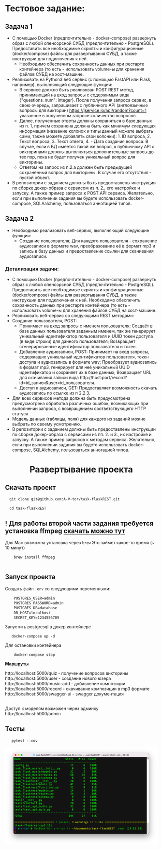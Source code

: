 # Тестовое задание:

## Задача 1

* С помощью Docker (предпочтительно - docker-compose) развернуть образ с любой опенсорсной СУБД (предпочтительно - PostgreSQL). Предоставить все необходимые скрипты и конфигурационные (docker/compose) файлы для развертывания СУБД, а также инструкции для подключения к ней. 
    * Необходимо обеспечить сохранность данных при рестарте контейнера (то есть - использовать volume-ы для хранения файлов СУБД на хост-машине.
* Реализовать на Python3 веб сервис (с помощью FastAPI или Flask, например), выполняющий следующие функции:
    * В сервисе должно быть реализован POST REST метод, принимающий на вход запросы с содержимым вида {"questions_num": integer}.
После получения запроса сервис, в свою очередь, запрашивает с публичного API (англоязычные вопросы для викторин) https://jservice.io/api/random?count=1 указанное в полученном запросе количество вопросов.
    * Далее, полученные ответы должны сохраняться в базе данных из п. 1, причем сохранена должна быть как минимум следующая информация (название колонок и типы данный можете выбрать сами, также можете добавлять свои колонки): 1. ID вопроса, 2. Текст вопроса, 3. Текст ответа, 4. - Дата создания вопроса. В случае, если в БД имеется такой же вопрос, к публичному API с викторинами должны выполняться дополнительные запросы до тех пор, пока не будет получен уникальный вопрос для викторины.
    * Ответом на запрос из п.2.a должен быть предыдущей сохранённый вопрос для викторины. В случае его отсутствия - пустой объект.
* В репозитории с заданием должны быть предоставлены инструкции по сборке докер-образа с сервисом из п. 2., его настройке и запуску. А также пример запроса к POST API сервиса.
Желательно, если при выполнении задания вы будете использовать docker-compose, SQLAalchemy,  пользоваться аннотацией типов.

## Задача 2

* Необходимо реализовать веб-сервис, выполняющий следующие функции:
    * Создание пользователя;
Для каждого пользователя - сохранение аудиозаписи в формате wav, преобразование её в формат mp3 и запись в базу данных и предоставление ссылки для скачивания аудиозаписи.

### Детализация задачи:

* С помощью Docker (предпочтительно - docker-compose) развернуть образ с любой опенсорсной СУБД (предпочтительно - PostgreSQL). Предоставить все необходимые скрипты и конфигурационные (docker/compose) файлы для развертывания СУБД, а также инструкции для подключения к ней. Необходимо обеспечить сохранность данных при рестарте контейнера (то есть - использовать volume-ы для хранения файлов СУБД на хост-машине.
* Реализовать веб-сервис со следующими REST методами:
* Создание пользователя, POST:
    * Принимает на вход запросы с именем пользователя;
Создаёт в базе данных пользователя заданным именем, так же генерирует уникальный идентификатор пользователя и UUID токен доступа (в виде строки) для данного пользователя;
Возвращает сгенерированные идентификатор пользователя и токен.
    * Добавление аудиозаписи, POST:
Принимает на вход запросы, содержащие уникальный идентификатор пользователя, токен доступа и аудиозапись в формате wav;
Преобразует аудиозапись в формат mp3, генерирует для неё уникальный UUID идентификатор и сохраняет их в базе данных;
Возвращает URL для скачивания записи вида http://host:port/record?id=id_записи&user=id_пользователя.
    * Доступ к аудиозаписи, GET:
Предоставляет возможность скачать аудиозапись по ссылке из п 2.2.3.
* Для всех сервисов метода должна быть предусмотрена предусмотрена обработка различных ошибок, возникающих при выполнении запроса, с возвращением соответствующего HTTP статуса.
* Модель данных (таблицы, поля) для каждого из заданий можно выбрать по своему усмотрению.
* В репозитории с заданием должны быть предоставлены инструкции по сборке докер-образа с сервисами из пп. 2. и 3., их настройке и запуску. А также пример запросов к методам сервиса.
Желательно, если при выполнении задания вы будете использовать docker-compose, SQLAlchemy,  пользоваться аннотацией типов.

<h1 align="center">Развертывание проекта</h1>

<h2>Скачать проект</h2>

```
  git clone git@github.com:A-V-tor/task-flaskREST.git
```

```
  cd task-flaskREST
```

## ! Для работы второй части задания требуется установка ffmpeg <a href='https://ffmpeg.org/download.html'>скачать можно тут</a>

Для Mac возможна установка через `brew`
Это займет какое-то время (~ 10 минут)

```
    brew install ffmpeg
    
```

</hr>

## Запуск проекта

Создать файл `.env` со следующими переменными:

   
        POSTGRES_USER=admin
        POSTGRES_PASSWORD=admin
        POSTGRES_DB=database
        DB_HOST=localhost
        SECRET_KEY=1234556789
    

Запустить postgresql в докер контейнере

```
   docker-compose up -d
```

Для остановки контейнера

```
    docker-compose stop
```
**Маршруты**

http://localhost:5000/quiz - получение вопросов викторины </br>
http://localhost:5000/user - создание нового юзера </br>
http://localhost:5000/music-add - добавление композиции </br>
http://localhost:5000/record - скачивание композиции в mp3 формате </br>
http://localhost:5000/swagger-ui - swagger документация </br></br>

Доступ к моделям возможен через админку </br>
http://localhost:5000/admin

## Тесты
```
   pytest --cov
```

<img src="https://github.com/A-V-tor/task-flaskREST/blob/main/tests.png">
